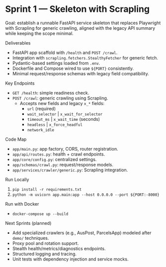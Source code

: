 # Sprint 1 — Skeleton with Scrapling

Goal: establish a runnable FastAPI service skeleton that replaces Playwright with Scrapling for generic crawling, aligned with the legacy API summary while keeping the scope minimal.

Deliverables
- FastAPI app scaffold with `/health` and `POST /crawl`.
- Integration with `scrapling.fetchers.StealthyFetcher` for generic fetch.
- Pydantic-based settings loaded from `.env`.
- Dockerfile and Compose wired to use `${PORT}` consistently.
- Minimal request/response schemas with legacy field compatibility.

Key Endpoints
- `GET /health`: simple readiness check.
- `POST /crawl`: generic crawling using Scrapling.
  - Accepts new fields and legacy `x_*` fields:
    - `url` (required)
    - `wait_selector` | `x_wait_for_selector`
    - `timeout_ms` | `x_wait_time` (seconds)
    - `headless` | `x_force_headful`
    - `network_idle`

Code Map
- `app/main.py`: app factory, CORS, router registration.
- `app/api/routes.py`: health + crawl endpoints.
- `app/core/config.py`: centralized settings.
- `app/schemas/crawl.py`: request/response models.
- `app/services/crawler/generic.py`: Scrapling integration.

Run Locally
1. `pip install -r requirements.txt`
2. `python -m uvicorn app.main:app --host 0.0.0.0 --port ${PORT:-8000}`

Run with Docker
- `docker-compose up --build`

Next Sprints (planned)
- Add specialized crawlers (e.g., AusPost, ParcelsApp) modeled after `demo/` techniques.
- Proxy pool and rotation support.
- Stealth health/metrics/diagnostics endpoints.
- Structured logging and tracing.
- Unit tests with dependency injection and service mocks.

